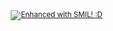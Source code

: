 <div align="right"><small>
  <a href="https://developer.mozilla.org/en-US/docs/Web/SVG/SVG_animation_with_SMIL">
    <img src="https://ducdat0507.github.io/homepage/res/images/buttons/smil.svg" 
      alt="Enhanced with SMIL! :D"
      title="This readme file is proudly ✨ Enhanced with SMIL! :D ✨">
  </a>
</small></div>
